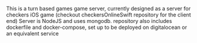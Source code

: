This is a turn based games game server, currently designed as a server for checkers iOS game (checkout checkersOnlineSwift repository for the client end)
Server is NodeJS and uses mongodb. 
repository also includes dockerfile and docker-compose, set up to be deployed on digitalocean or an equivalent service
